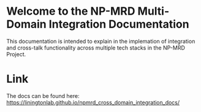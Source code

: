 # Welcome to the NP-MRD Multi-Domain Integration Documentation
This documentation is intended to explain in the implemation of integration and cross-talk functionality across multiple tech stacks in the NP-MRD Project.

# Link
The docs can be found here: https://liningtonlab.github.io/npmrd_cross_domain_integration_docs/
